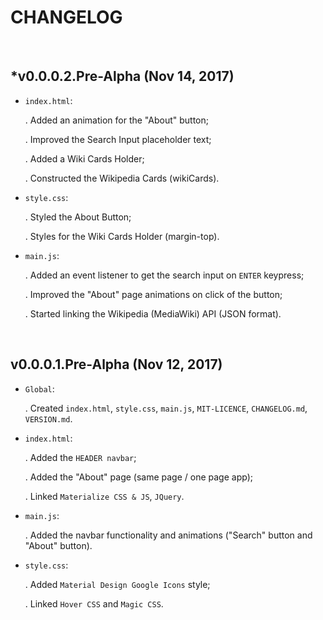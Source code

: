 # CHANGELOG

&nbsp;

## *v0.0.0.2.Pre-Alpha (Nov 14, 2017)

- ```index.html```:

  . Added an animation for the "About" button;

  . Improved the Search Input placeholder text;

  . Added a Wiki Cards Holder;

  . Constructed the Wikipedia Cards (wikiCards).
- ```style.css```:

  . Styled the About Button;

  . Styles for the Wiki Cards Holder (margin-top).

- ```main.js```:

  . Added an event listener to get the search input on ```ENTER``` keypress;

  . Improved the "About" page animations on click of the button;

  . Started linking the Wikipedia (MediaWiki) API (JSON format).

&nbsp;

## v0.0.0.1.Pre-Alpha (Nov 12, 2017)

- ```Global```:

  . Created ```index.html```, ```style.css```, ```main.js```, ```MIT-LICENCE```, ```CHANGELOG.md```, ```VERSION.md```.
- ```index.html```:

  . Added the ```HEADER navbar```;

  . Added the "About" page (same page / one page app);

  . Linked ```Materialize CSS & JS```, ```JQuery```.
- ```main.js```:

  . Added the navbar functionality and animations ("Search" button and "About" button).
- ```style.css```:

  . Added ```Material Design Google Icons``` style;

  . Linked ```Hover CSS``` and ```Magic CSS```.
